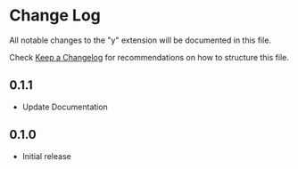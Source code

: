 # Change Log

All notable changes to the "y" extension will be documented in this file.

Check [Keep a Changelog](http://keepachangelog.com/) for recommendations on how to structure this file.

## 0.1.1

- Update Documentation

## 0.1.0

- Initial release
